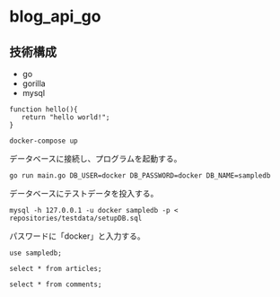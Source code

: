 # blog_api_go

## 技術構成
* go
* gorilla
* mysql


```
function hello(){
   return "hello world!";
}
```

```
docker-compose up
```

データベースに接続し、プログラムを起動する。
```
go run main.go DB_USER=docker DB_PASSWORD=docker DB_NAME=sampledb
```

データベースにテストデータを投入する。
```
mysql -h 127.0.0.1 -u docker sampledb -p < repositories/testdata/setupDB.sql
```
パスワードに「docker」と入力する。

```
use sampledb;
```

```
select * from articles;
```

```
select * from comments;
```
